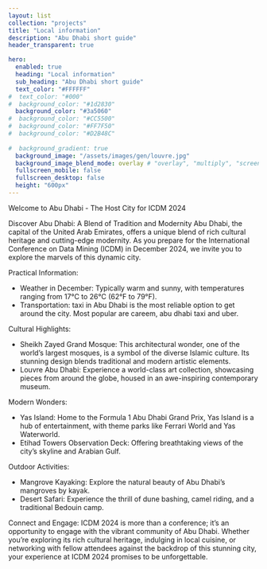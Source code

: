 ```yaml
---
layout: list
collection: "projects"
title: "Local information"
description: "Abu Dhabi short guide"
header_transparent: true

hero:
  enabled: true
  heading: "Local information"
  sub_heading: "Abu Dhabi short guide"
  text_color: "#FFFFFF"
#  text_color: "#000"
#  background_color: "#1d2830"
  background_color: "#3a5060"
#  background_color: "#CC5500"
#  background_color: "#FF7F50"
#  background_color: "#D2B48C"
  
#  background_gradient: true
  background_image: "/assets/images/gen/louvre.jpg"
  background_image_blend_mode: overlay # "overlay", "multiply", "screen"
  fullscreen_mobile: false
  fullscreen_desktop: false
  height: "600px"
---
```



Welcome to Abu Dhabi - The Host City for ICDM 2024

Discover Abu Dhabi: A Blend of Tradition and Modernity
Abu Dhabi, the capital of the United Arab Emirates, offers a unique blend of rich cultural heritage and cutting-edge modernity. As you prepare for the International Conference on Data Mining (ICDM) in December 2024, we invite you to explore the marvels of this dynamic city.

Practical Information:
- Weather in December: Typically warm and sunny, with temperatures ranging from 17°C to 26°C (62°F to 79°F).
- Transportation: taxi in Abu Dhabi is the most reliable option to get around the city. Most popular are careem, abu dhabi taxi and uber. 
 
Cultural Highlights:

- Sheikh Zayed Grand Mosque: This architectural wonder, one of the world’s largest mosques, is a symbol of the diverse Islamic culture. Its stunning design blends traditional and modern artistic elements.
- Louvre Abu Dhabi: Experience a world-class art collection, showcasing pieces from around the globe, housed in an awe-inspiring contemporary museum.

Modern Wonders:

- Yas Island: Home to the Formula 1 Abu Dhabi Grand Prix, Yas Island is a hub of entertainment, with theme parks like Ferrari World and Yas Waterworld.
- Etihad Towers Observation Deck: Offering breathtaking views of the city’s skyline and Arabian Gulf.

Outdoor Activities:

- Mangrove Kayaking: Explore the natural beauty of Abu Dhabi’s mangroves by kayak.
- Desert Safari: Experience the thrill of dune bashing, camel riding, and a traditional Bedouin camp.


Connect and Engage:
ICDM 2024 is more than a conference; it’s an opportunity to engage with the vibrant community of Abu Dhabi. Whether you’re exploring its rich cultural heritage, indulging in local cuisine, or networking with fellow attendees against the backdrop of this stunning city, your experience at ICDM 2024 promises to be unforgettable.